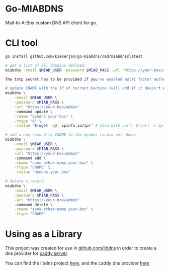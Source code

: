 # Go-MIABDNS
Mail-In-A-Box custom DNS API client for go.

# CLI tool

```sh
go install github.com/kiekerjan/go-miabdns/cmd/miabdns@latest

# get a list of all domains defined:
miabdns -email $MIAB_USER -password $MIAB_PASS -url "https://your-box/admin" -command list -totp $TOTP_SECRET

The totp secret has to be provided if you've enabled multi factor authentication

# update CNAME with the IP of current machine (will add if it doesn't exist):
miabdns \
    -email $MIAB_USER \
    -password $MIAB_PASS \
    -url "https://your-box/admin" 
    -command update \
    -rname "dyndns.your-box" \
    -rtype "A" \
    -rvalue "$(wget -qO- ipinfo.io/ip)" # also with curl: $(curl -s ipinfo.io/ip)

# add a new record to CNAME to the dyndns record set above
miabdns \
    -email $MIAB_USER \
    -password $MIAB_PASS \
    -url "https://your-box/admin" 
    -command add \
    -rname "some-other-name.your-box" \
    -rtype "CNAME" \
    -rvalue "dyndns.your-box"

# delete a record.
miabdns \
    -email $MIAB_USER \
    -password $MIAB_PASS \
    -url "https://your-box/admin" 
    -command delete \
    -rname "some-other-name.your-box" \
    -rtype "CNAME"
```

# Using as a Library

This project was created for use in [github.com/libdns](https://github.com/libdns/libdns) in order to
create a dns provider for [caddy server](https://caddyserver.com).

You can find the libdns project [here](https://github.com/kiekerjan/libdns_mailinabox),
and the caddy dns provider [here](https://github.com/kiekerjan/caddy-dns_mailinabox)
